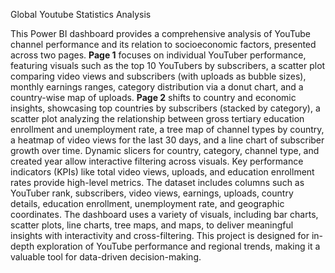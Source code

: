 Global Youtube Statistics Analysis 


This Power BI dashboard provides a comprehensive analysis of YouTube channel performance and its relation to socioeconomic factors, presented across two 
pages. **Page 1** focuses on individual YouTuber performance, featuring visuals such as the top 10 YouTubers by subscribers, a scatter plot comparing video
views and subscribers (with uploads as bubble sizes), monthly earnings ranges, category distribution via a donut chart, and a country-wise map of uploads. 
**Page 2** shifts to country and economic insights, showcasing top countries by subscribers (stacked by category), a scatter plot analyzing the relationship
between gross tertiary education enrollment and unemployment rate, a tree map of channel types by country, a heatmap of video views for the last 30 days, and 
a line chart of subscriber growth over time. Dynamic slicers for country, category, channel type, and created year allow interactive filtering across visuals. Key performance indicators (KPIs) like total video views, uploads, and education enrollment rates provide high-level metrics. The dataset includes columns such as YouTuber rank, subscribers, video views, earnings, uploads, country details, education enrollment, unemployment rate, and geographic coordinates. The dashboard uses a variety of visuals, including bar charts, scatter plots, line charts, tree maps, and maps, to deliver meaningful insights with interactivity and cross-filtering. This project is designed for in-depth exploration of YouTube performance and regional trends, making it a valuable tool for data-driven decision-making.
